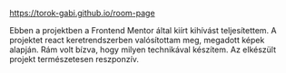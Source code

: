 https://torok-gabi.github.io/room-page

Ebben a projektben a Frontend Mentor által kiírt kihívást teljesítettem. A projektet react keretrendszerben valósítottam meg, megadott képek alapján. Rám volt bízva, hogy milyen technikával készítem. Az elkészült projekt természetesen reszponzív. 